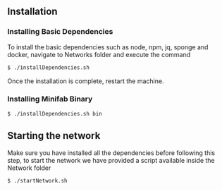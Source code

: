
## Installation

### Installing Basic Dependencies

To install the basic dependencies such as node, npm, jq, sponge and docker, navigate to Networks folder and execute the command

```bash
$ ./installDependencies.sh
```
Once the installation is complete, restart the machine.

### Installing Minifab Binary

```bash
$ ./installDependencies.sh bin
```
## Starting the network

Make sure you have installed all the dependencies before following this step, to start the network we have provided a script available inside the Network folder

```bash
$ ./startNetwork.sh
```


